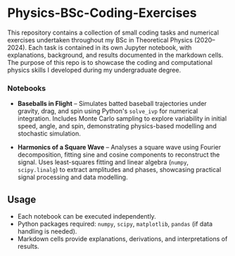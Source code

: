 # Physics-BSc-Coding-Exercises

This repository contains a collection of small coding tasks and numerical exercises undertaken throughout my BSc in Theoretical Physics (2020–2024). Each task is contained in its own Jupyter notebook, with explanations, background, and results documented in the markdown cells. The purpose of this repo is to showcase the coding and computational physics skills I developed during my undergraduate degree.

### Notebooks

* **Baseballs in Flight** – Simulates batted baseball trajectories under gravity, drag, and spin using Python's `solve_ivp` for numerical integration. Includes Monte Carlo sampling to explore variability in initial speed, angle, and spin, demonstrating physics-based modelling and stochastic simulation.

* **Harmonics of a Square Wave** – Analyses a square wave using Fourier decomposition, fitting sine and cosine components to reconstruct the signal. Uses least-squares fitting and linear algebra (`numpy`, `scipy.linalg`) to extract amplitudes and phases, showcasing practical signal processing and data modelling.

## Usage

* Each notebook can be executed independently.
* Python packages required: `numpy`, `scipy`, `matplotlib`, `pandas` (if data handling is needed).
* Markdown cells provide explanations, derivations, and interpretations of results.

